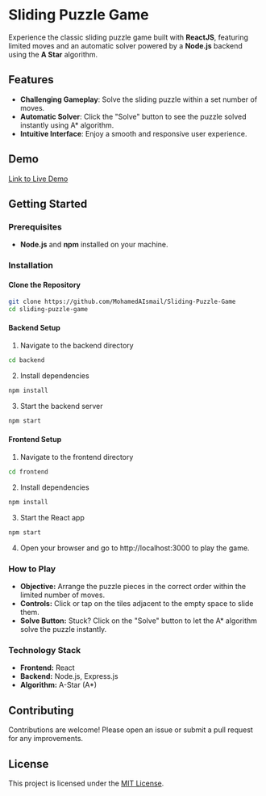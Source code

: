 # Sliding Puzzle Game

Experience the classic sliding puzzle game built with **ReactJS**, featuring limited moves and an automatic solver powered by a **Node.js** backend using the **A Star** algorithm.

## Features

- **Challenging Gameplay**: Solve the sliding puzzle within a set number of moves.
- **Automatic Solver**: Click the "Solve" button to see the puzzle solved instantly using A* algorithm.
- **Intuitive Interface**: Enjoy a smooth and responsive user experience.

## Demo

[Link to Live Demo](https://slider-puzzle-game.vercel.app/)

## Getting Started

### Prerequisites

- **Node.js** and **npm** installed on your machine.

### Installation

#### Clone the Repository

```bash
git clone https://github.com/MohamedAIsmail/Sliding-Puzzle-Game
cd sliding-puzzle-game
```

#### Backend Setup

1. Navigate to the backend directory

```bash
cd backend
```

2. Install dependencies

```bash
npm install
```

3. Start the backend server

```bash
npm start
```

#### Frontend Setup

1. Navigate to the frontend directory

```bash
cd frontend
```

2. Install dependencies

```bash
npm install
```

3. Start the React app

```bash
npm start
```

4. Open your browser and go to http://localhost:3000 to play the game.

### How to Play

- **Objective:** Arrange the puzzle pieces in the correct order within the limited number of moves.
- **Controls:** Click or tap on the tiles adjacent to the empty space to slide them.
- **Solve Button:** Stuck? Click on the "Solve" button to let the A* algorithm solve the puzzle instantly.

### Technology Stack

- **Frontend:** React
- **Backend:** Node.js, Express.js
- **Algorithm:** A-Star (A*)

## Contributing

Contributions are welcome! Please open an issue or submit a pull request for any improvements.

## License

This project is licensed under the [MIT License](https://opensource.org/license/mit).
